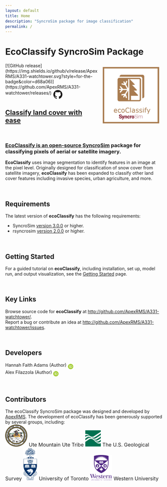```yaml
---
layout: default
title: Home
description: "SyncroSim package for image classification"
permalink: /
---
```


# **EcoClassify** SyncroSim Package
<img align="right" style="padding: 13px" width="180" src="assets/images/logo/ecoClassify-sticker.png">
[![GitHub release](https://img.shields.io/github/v/release/ApexRMS/A331-watchtower.svg?style=for-the-badge&color=d68a06)](https://github.com/ApexRMS/A331-watchtower/releases/)    <a href="https://github.com/ApexRMS/A331-watchtower"><img align="middle" style="padding: 1px" width="30" src="assets/images/logo/github-trans2.png">
<br>

## Classify land cover with ease
<br>

### **EcoClassify** is an open-source <a href="https://syncrosim.com/" target="_blank">SyncroSim</a> package for classifying pixels of aerial or satellite imagery.


**EcoClassify** uses image segmentation to identify features in an image at the pixel level. Originally designed for classification of snow cover from satellite imagery, **ecoClassify** has been expanded to classify other land cover features including invasive species, urban agriculture, and more.

<br>

## Requirements

The latest version of **ecoClassify** has the following requirements:

- SyncroSim <a href="https://syncrosim.com/studio-download/" target="_blank">version 3.0.0</a> or higher.
- rsyncrosim <a href="https://syncrosim.github.io/rsyncrosim/" target="_blank">version 2.0.0</a> or higher.

<br>

## Getting Started

For a guided tutorial on **ecoClassify**, including installation, set up, model run, and output visualization, see the [Getting Started](https://apexrms.github.io/A331-watchtower/getting_started.html) page.

<br>

## Key Links

Browse source code for **ecoClassify** at <a href="http://github.com/ApexRMS/A331-watchtower/" target="_blank">http://github.com/ApexRMS/A331-watchtower/</a>. <br>
Report a bug or contribute an idea at
<a href="http://github.com/ApexRMS/A331-watchtower/issues" target="_blank">http://github.com/ApexRMS/A331-watchtower/issues</a>. <br>

<br>

## Developers

Hannah Faith Adams (Author) <a href="https://orcid.org/0000-0003-2647-8021" target="_blank" rel="noopener noreferrer"><img align="middle" style="padding: 0.5px" width="17" src="assets/images/ORCID.png"></a>
<br>
Alex Filazzola (Author) <a href="https://orcid.org/0000-0001-6544-2035" target="_blank" rel="noopener noreferrer"><img align="middle" style="padding: 0.5px" width="17" src="assets/images/ORCID.png"></a>

<br>

## Contributors

The ecoClassify SyncroSim package was designed and developed by <a href="https://apexrms.com/" target="_blank">ApexRMS</a>. The development of ecoClassify has been generously supported by several groups, including:
\
<a href="https://www.utemountainutetribe.com/" target="_blank"><img src="assets/images/ute-mountain-ute-seal.png" width="70px" alt="Ute Mountain Ute Tribe"></a><span style="font-size:12pt; padding-left:5px;">Ute Mountain Ute Tribe
<a href="https://www.usgs.gov/" target="_blank"><img src="assets/images/usgs_logo.png" width="50px" alt="The U.S. Geological Survey"></a><span style="font-size:12pt; padding-left:5px;">The U.S. Geological Survey
<a href="https://www.utoronto.ca/" target="_blank"><img src="assets/images/utoronto-coa.png" width="45px" alt="University of Toronto"></a><span style="font-size:12pt; padding-left:5px;">University of Toronto
<a href="https://www.uwo.ca/index.html" target="_blank"><img src="assets/images/western-logo.png" width="70px" alt="Western University"></a><span style="font-size:12pt; padding-left:5px;">Western University
